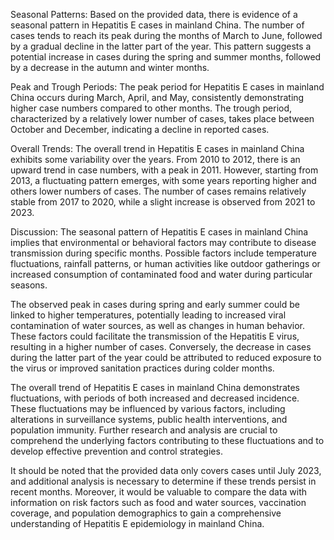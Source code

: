 Seasonal Patterns:
Based on the provided data, there is evidence of a seasonal pattern in Hepatitis E cases in mainland China. The number of cases tends to reach its peak during the months of March to June, followed by a gradual decline in the latter part of the year. This pattern suggests a potential increase in cases during the spring and summer months, followed by a decrease in the autumn and winter months.

Peak and Trough Periods:
The peak period for Hepatitis E cases in mainland China occurs during March, April, and May, consistently demonstrating higher case numbers compared to other months. The trough period, characterized by a relatively lower number of cases, takes place between October and December, indicating a decline in reported cases.

Overall Trends:
The overall trend in Hepatitis E cases in mainland China exhibits some variability over the years. From 2010 to 2012, there is an upward trend in case numbers, with a peak in 2011. However, starting from 2013, a fluctuating pattern emerges, with some years reporting higher and others lower numbers of cases. The number of cases remains relatively stable from 2017 to 2020, while a slight increase is observed from 2021 to 2023.

Discussion:
The seasonal pattern of Hepatitis E cases in mainland China implies that environmental or behavioral factors may contribute to disease transmission during specific months. Possible factors include temperature fluctuations, rainfall patterns, or human activities like outdoor gatherings or increased consumption of contaminated food and water during particular seasons.

The observed peak in cases during spring and early summer could be linked to higher temperatures, potentially leading to increased viral contamination of water sources, as well as changes in human behavior. These factors could facilitate the transmission of the Hepatitis E virus, resulting in a higher number of cases. Conversely, the decrease in cases during the latter part of the year could be attributed to reduced exposure to the virus or improved sanitation practices during colder months.

The overall trend of Hepatitis E cases in mainland China demonstrates fluctuations, with periods of both increased and decreased incidence. These fluctuations may be influenced by various factors, including alterations in surveillance systems, public health interventions, and population immunity. Further research and analysis are crucial to comprehend the underlying factors contributing to these fluctuations and to develop effective prevention and control strategies.

It should be noted that the provided data only covers cases until July 2023, and additional analysis is necessary to determine if these trends persist in recent months. Moreover, it would be valuable to compare the data with information on risk factors such as food and water sources, vaccination coverage, and population demographics to gain a comprehensive understanding of Hepatitis E epidemiology in mainland China.